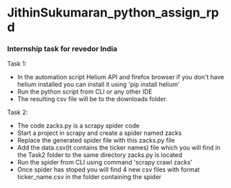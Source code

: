 # JithinSukumaran_python_assign_rpd
### Internship task for revedor India

Task 1:
- In the automation script Helium API and firefox browser if you don't have helium installed you can install it using 'pip install helium'
- Run the python script from CLI or any other IDE 
- The resulting csv file will be to the downloads folder.

Task 2:
- The code zacks.py is a scrapy spider code
- Start a project in scrapy and create a spider named zacks
- Replace the generated spider file with this zacks.py file
- Add the data.csv(It contains the ticker names) file which you will find in the Task2 folder to the same directory zacks.py is located
- Run the spider from CLI using command 'scrapy crawl zacks'
- Once spider has stoped you will find 4 new csv files with format ticker_name.csv in the folder containing the spider

